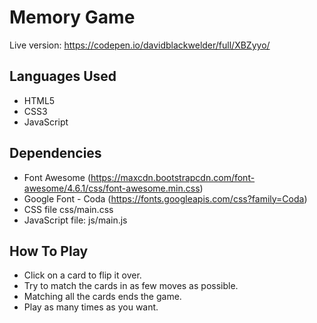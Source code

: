 # Memory Game

Live version: https://codepen.io/davidblackwelder/full/XBZyyo/

## Languages Used
* HTML5
* CSS3
* JavaScript

## Dependencies
* Font Awesome (https://maxcdn.bootstrapcdn.com/font-awesome/4.6.1/css/font-awesome.min.css)
* Google Font - Coda (https://fonts.googleapis.com/css?family=Coda)
* CSS file css/main.css
* JavaScript file: js/main.js

## How To Play
* Click on a card to flip it over. 
* Try to match the cards in as few moves as possible.
* Matching all the cards ends the game.
* Play as many times as you want.